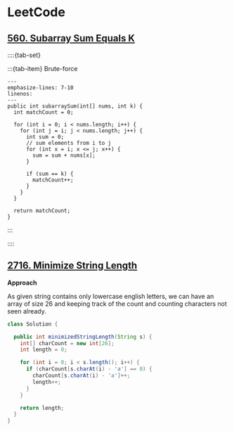 # LeetCode

## [560. Subarray Sum Equals K](https://leetcode.com/problems/subarray-sum-equals-k/)

::::{tab-set}

:::{tab-item} Brute-force

```{code-block} java
---
emphasize-lines: 7-10
linenos:
---
public int subarraySum(int[] nums, int k) {
  int matchCount = 0;

  for (int i = 0; i < nums.length; i++) {
    for (int j = i; j < nums.length; j++) {
      int sum = 0;
      // sum elements from i to j
      for (int x = i; x <= j; x++) {
        sum = sum + nums[x];
      }

      if (sum == k) {
        matchCount++;
      }
    }
  }

  return matchCount;
}
```

:::

::::

## [2716. Minimize String Length](https://leetcode.com/problems/minimize-string-length/)

**Approach**

As given string contains only lowercase english letters, we can have an array of size 26 and keeping track of the count and counting characters not seen already.

```java
class Solution {

  public int minimizedStringLength(String s) {
    int[] charCount = new int[26];
    int length = 0;

    for (int i = 0; i < s.length(); i++) {
      if (charCount[s.charAt(i) - 'a'] == 0) {
        charCount[s.charAt(i) - 'a']++;
        length++;
      }
    }

    return length;
  }
}
```
